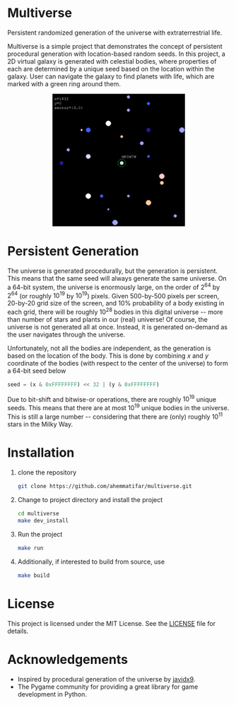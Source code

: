 # Multiverse
Persistent randomized generation of the universe with extraterrestrial life. 

Multiverse is a simple project that demonstrates the concept of persistent procedural generation with location-based
random seeds. In this project, a 2D virtual galaxy is generated with celestial bodies, where properties of each are determined 
by a unique seed based on the location within the galaxy. User can navigate the galaxy to find planets with life, which are marked
with a green ring around them.

<img alt="sample screen view" src="docs/screen.png" style="display: block; margin: 0 auto; width: 300px; height: 300px;">


# Persistent Generation
The universe is generated procedurally, but the generation is persistent. This means that the same seed will always
generate the same universe. On a 64-bit system, the universe is enormously large, on the order of $2^{64}$ by $2^{64}$ 
(or roughly $10^{19}$ by $10^{19}$) pixels. Given 500-by-500 pixels per screen, 20-by-20 grid size of the screen, and 
10% probability of a body existing in each grid, there will be roughly $10^{28}$ bodies in this digital universe -- more than 
number of stars and plants in our (real) universe! Of course, the universe is not generated all at once. Instead, 
it is generated on-demand as the user navigates through the universe.

Unfortunately, not all the bodies are independent, as the generation is based on the location of the body. This is 
done by combining $x$ and $y$ coordinate of the bodies (with respect to the center of the universe) to form a 64-bit seed below
```python
seed = (x & 0xFFFFFFFF) << 32 | (y & 0xFFFFFFFF)
```
Due to bit-shift and bitwise-or operations, there are roughly $10^{19}$ unique seeds. This means that there are
at most $10^{19}$ unique bodies in the universe. This is still a large number -- considering that there are (only) roughly $10^{11}$
stars in the Milky Way.

# Installation
1. clone the repository 
    ```bash
    git clone https://github.com/ahemmatifar/multiverse.git
    ```
2. Change to project directory and install the project
    ```bash
    cd multiverse
    make dev_install
    ```
3. Run the project
    ```bash
    make run
    ```
4. Additionally, if interested to build from source, use
    ```bash
    make build
    ```

# License
This project is licensed under the MIT License. See the [LICENSE](LICENSE) file for details.

# Acknowledgements
- Inspired by procedural generation of the universe by [javidx9](https://www.youtube.com/watch?v=ZZY9YE7rZJw).
- The Pygame community for providing a great library for game development in Python.
